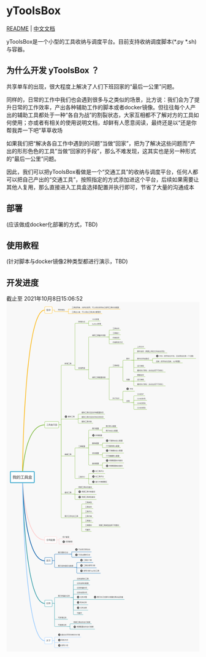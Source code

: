 # yToolsBox
[README](README_en.md) | [中文文档](README.md)

yToolsBox是一个小型的工具收纳与调度平台。目前支持收纳调度脚本(*.py *.sh)与容器。

## 为什么开发 yToolsBox ？

共享单车的出现，很大程度上解决了人们下班回家的“最后一公里”问题。

同样的，日常的工作中我们也会遇到很多与之类似的场景，比方说：我们会为了提升日常的工作效率，产出各种辅助工作的脚本或者docker镜像。但往往每个人产出的辅助工具都处于一种“各自为战”的割裂状态，大家互相都不了解对方的工具如何使用；亦或者有相关的使用说明文档，却鲜有人愿意阅读，最终还是以“还是你帮我弄一下吧”草草收场

如果我们把“解决各自工作中遇到的问题”当做“回家”，把为了解决这些问题而“产出的形形色色的工具”当做“回家的手段”，那么不难发现，这其实也是另一种形式的“最后一公里”问题。

因此，我们可以把yToolsBox看做是一个“交通工具”的收纳与调度平台，任何人都可以把自己产出的“交通工具”，按照指定的方式添加进这个平台，后续如果需要让其他人复用，那么直接进入工具盒选择配置并执行即可，节省了大量的沟通成本

## 部署

(应该做成docker化部署的方式，TBD)

## 使用教程

(针对脚本与docker镜像2种类型都进行演示，TBD)

## 开发进度

截止至 2021年10月8日15:06:52
![developProgress](/doc/pic/developProgress.png)